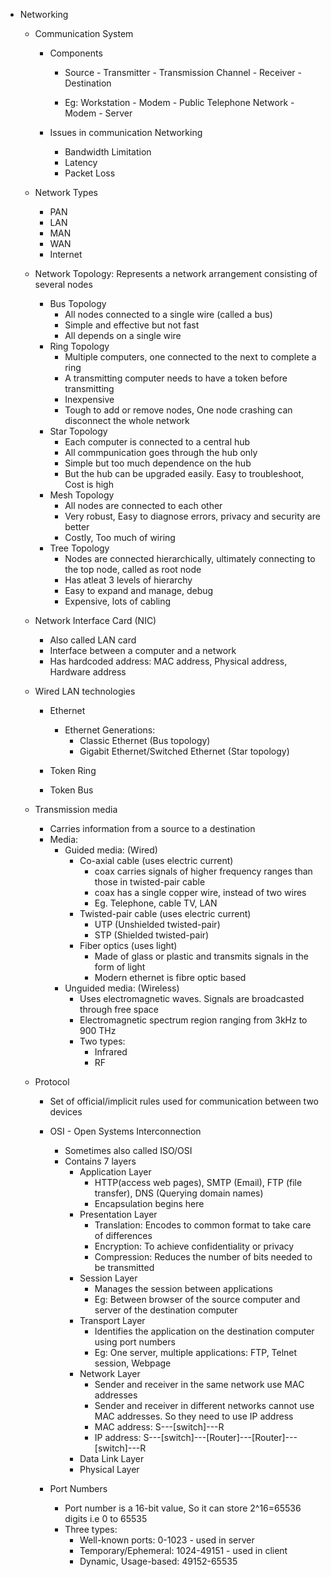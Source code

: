 * Networking
  * Communication System 
    * Components
      * Source - Transmitter - Transmission Channel - Receiver - Destination
      
      * Eg: Workstation - Modem - Public Telephone Network - Modem - Server
    
    * Issues in communication Networking
      * Bandwidth Limitation
      * Latency
      * Packet Loss

  * Network Types
    * PAN
    * LAN
    * MAN
    * WAN
    * Internet

  * Network Topology: Represents a network arrangement consisting of several nodes 
    * Bus Topology
      * All nodes connected to a single wire (called a bus)
      * Simple and effective but not fast
      * All depends on a single wire 
    * Ring Topology
      * Multiple computers, one connected to the next to complete a ring
      * A transmitting computer needs to have a token before transmitting
      * Inexpensive
      * Tough to add or remove nodes, One node crashing can disconnect the whole network  
    * Star Topology
      * Each computer is connected to a central hub
      * All commpunication goes through the hub only
      * Simple but too much dependence on the hub
      * But the hub can be upgraded easily. Easy to troubleshoot, Cost is high 
    * Mesh Topology 
      * All nodes are connected to each other
      * Very robust, Easy to diagnose errors, privacy and security are better
      * Costly, Too much of wiring   
    * Tree Topology
      * Nodes are connected hierarchically, ultimately connecting to the top node, called as root node
      * Has atleat 3 levels of hierarchy
      * Easy to expand and manage, debug
      * Expensive, lots of cabling        
  * Network Interface Card (NIC)
    * Also called LAN card
    * Interface between a computer and a network
    * Has hardcoded address: MAC address, Physical address, Hardware address

  * Wired LAN technologies
    * Ethernet
      * Ethernet Generations:
        * Classic Ethernet (Bus topology)
        * Gigabit Ethernet/Switched Ethernet (Star topology)  
      
    * Token Ring
    * Token Bus
     
  * Transmission media
      - Carries information from a source to a destination
    * Media:
      * Guided media: (Wired)
        * Co-axial cable (uses electric current)
          * coax carries signals of higher frequency ranges than those in twisted-pair cable
          * coax has a single copper wire, instead of two wires
          * Eg. Telephone, cable TV, LAN  
        * Twisted-pair cable (uses electric current)
          * UTP (Unshielded twisted-pair)
          * STP (Shielded twisted-pair)
        * Fiber optics (uses light) 
          * Made of glass or plastic and transmits signals in the form of light
          * Modern ethernet is fibre optic based 
      * Unguided media: (Wireless)
        * Uses electromagnetic waves. Signals are broadcasted through free space
        * Electromagnetic spectrum region ranging from 3kHz to 900 THz
        * Two types: 
          * Infrared
          * RF

  * Protocol 
    * Set of official/implicit rules used for communication between two devices        
    
    * OSI - Open Systems Interconnection
      * Sometimes also called ISO/OSI 
      * Contains 7 layers
        * Application Layer
          * HTTP(access web pages), SMTP (Email), FTP (file transfer), DNS (Querying domain names)
          * Encapsulation begins here
        * Presentation Layer
          * Translation: Encodes to common format to take care of differences  
          * Encryption: To achieve confidentiality or privacy
          * Compression: Reduces the number of bits needed to be transmitted
        * Session Layer
          * Manages the session between applications
          * Eg: Between browser of the source computer and server of the destination computer
        * Transport Layer
          * Identifies the application on the destination computer using port numbers
          * Eg: One server, multiple applications: FTP, Telnet session, Webpage 
        * Network Layer
          * Sender and receiver in the same network use MAC addresses
          * Sender and receiver in different networks cannot use MAC addresses. So they need to use IP address
          * MAC address: S---[switch]---R
          * IP address: S---[switch]---[Router]---[Router]---[switch]---R 
        * Data Link Layer
        * Physical Layer

    * Port Numbers  
      * Port number is a 16-bit value, So it can store 2^16=65536 digits i.e 0 to 65535
      * Three types:
        * Well-known ports: 0-1023 - used in server
        * Temporary/Ephemeral: 1024-49151 - used in client
        * Dynamic, Usage-based: 49152-65535
     
   
